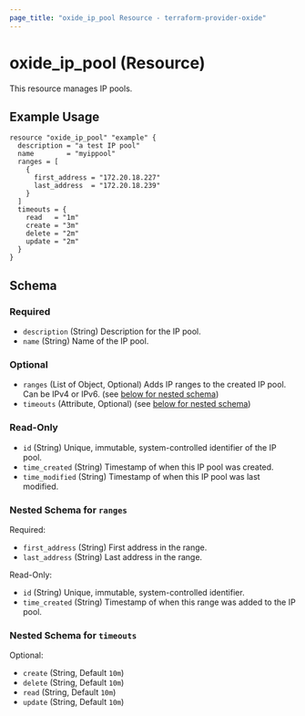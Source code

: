 ```yaml
---
page_title: "oxide_ip_pool Resource - terraform-provider-oxide"
---
```


# oxide_ip_pool (Resource)

This resource manages IP pools.

## Example Usage

```hcl
resource "oxide_ip_pool" "example" {
  description = "a test IP pool"
  name        = "myippool"
  ranges = [
    {
      first_address = "172.20.18.227"
      last_address  = "172.20.18.239"
    }
  ]
  timeouts = {
    read   = "1m"
    create = "3m"
    delete = "2m"
    update = "2m"
  }
}
```

## Schema

### Required

- `description` (String) Description for the IP pool.
- `name` (String) Name of the IP pool.

### Optional

- `ranges` (List of Object, Optional) Adds IP ranges to the created IP pool. Can be IPv4 or IPv6. (see [below for nested schema](#nestedblock--ranges))
- `timeouts` (Attribute, Optional) (see [below for nested schema](#nestedatt--timeouts))

### Read-Only

- `id` (String) Unique, immutable, system-controlled identifier of the IP pool.
- `time_created` (String) Timestamp of when this IP pool was created.
- `time_modified` (String) Timestamp of when this IP pool was last modified.

<a id="nestedblock--ranges"></a>

### Nested Schema for `ranges`

Required:

- `first_address` (String) First address in the range.
- `last_address` (String) Last address in the range.

Read-Only:

- `id` (String) Unique, immutable, system-controlled identifier.
- `time_created` (String) Timestamp of when this range was added to the IP pool.

<a id="nestedatt--timeouts"></a>

### Nested Schema for `timeouts`

Optional:

- `create` (String, Default `10m`)
- `delete` (String, Default `10m`)
- `read` (String, Default `10m`)
- `update` (String, Default `10m`)